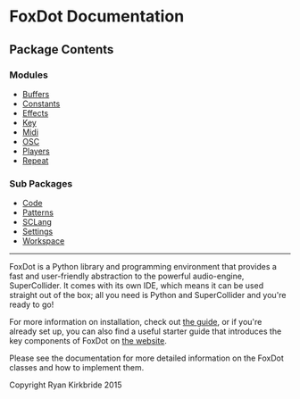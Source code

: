 FoxDot Documentation
====================

Package Contents
----------------

### Modules
- [Buffers](Buffers.md)
- [Constants](Constants.md)
- [Effects](Effects.md)
- [Key](Key.md)
- [Midi](Midi.md)
- [OSC](OSC.md)
- [Players](Players.md)
- [Repeat](Repeat.md)

### Sub Packages
- [Code](Code)
- [Patterns](Patterns)
- [SCLang](SCLang)
- [Settings](Settings)
- [Workspace](Workspace)

---
FoxDot is a Python library and programming environment that provides a fast and 
user-friendly abstraction to the powerful audio-engine, SuperCollider. It comes 
with its own IDE, which means it can be used straight out of the box; all you need 
is Python and SuperCollider and you're ready to go!

For more information on installation, check out [the guide](http://foxdot.org/installation), 
or if you're already set up, you can also find a useful starter guide that introduces the
key components of FoxDot on [the website](http://foxdot.org/).

Please see the documentation for more detailed information on the FoxDot classes 
and how to implement them.

Copyright Ryan Kirkbride 2015

